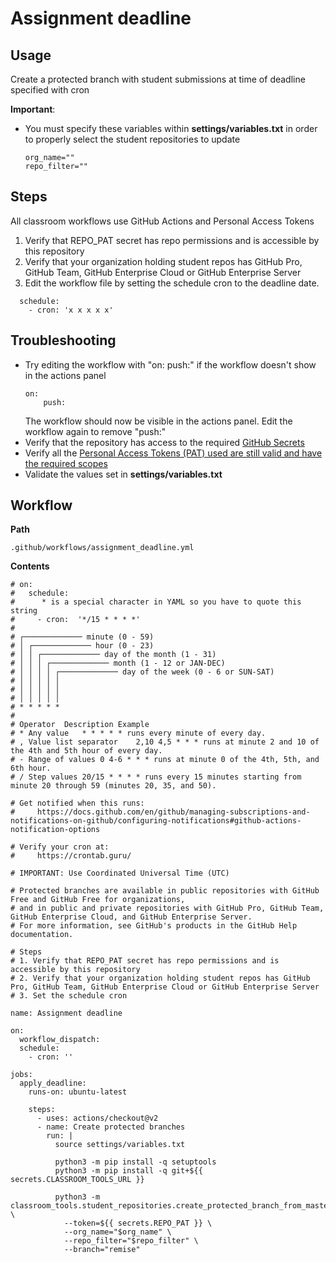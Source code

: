 # Assignment deadline
## Usage
Create a protected branch with student submissions at time of deadline specified with cron

**Important**:
* You must specify these variables within **settings/variables.txt**
    in order to properly select the student repositories to update
    ```
    org_name=""
    repo_filter=""
    ``` 

## Steps
All classroom workflows use GitHub Actions and Personal Access Tokens


1. Verify that REPO_PAT secret has repo permissions and is accessible by this repository
2. Verify that your organization holding student repos has GitHub Pro, GitHub Team,
GitHub Enterprise Cloud or GitHub Enterprise Server
3. Edit the workflow file by setting the schedule cron to the deadline date.
```
  schedule:
    - cron: 'x x x x x' 
```

## Troubleshooting
 * Try editing the workflow with "on: push:" if the workflow doesn't show in the actions panel
    ```
    on:
        push:
    ```
   The workflow should now be visible in the actions panel. Edit the workflow again to remove "push:"
 * Verify that the repository has access to the required [GitHub Secrets](https://docs.github.com/en/actions/configuring-and-managing-workflows/creating-and-storing-encrypted-secrets)
 * Verify all the [Personal Access Tokens (PAT) used are still valid and have the required scopes](https://docs.github.com/en/github/authenticating-to-github/creating-a-personal-access-token) 
 * Validate the values set in **settings/variables.txt**
     

## Workflow
**Path**
```
.github/workflows/assignment_deadline.yml
```
**Contents**
```
# on:
#   schedule:
#      * is a special character in YAML so you have to quote this string
#     - cron:  '*/15 * * * *'
# 
# ┌───────────── minute (0 - 59)
# │ ┌───────────── hour (0 - 23)
# │ │ ┌───────────── day of the month (1 - 31)
# │ │ │ ┌───────────── month (1 - 12 or JAN-DEC)
# │ │ │ │ ┌───────────── day of the week (0 - 6 or SUN-SAT)
# │ │ │ │ │                                   
# │ │ │ │ │
# │ │ │ │ │
# * * * * *
# 
# Operator	Description	Example
# *	Any value	* * * * * runs every minute of every day.
# ,	Value list separator	2,10 4,5 * * * runs at minute 2 and 10 of the 4th and 5th hour of every day.
# -	Range of values	0 4-6 * * * runs at minute 0 of the 4th, 5th, and 6th hour.
# /	Step values	20/15 * * * * runs every 15 minutes starting from minute 20 through 59 (minutes 20, 35, and 50).

# Get notified when this runs:
#     https://docs.github.com/en/github/managing-subscriptions-and-notifications-on-github/configuring-notifications#github-actions-notification-options

# Verify your cron at:
#     https://crontab.guru/

# IMPORTANT: Use Coordinated Universal Time (UTC)

# Protected branches are available in public repositories with GitHub Free and GitHub Free for organizations,
# and in public and private repositories with GitHub Pro, GitHub Team, GitHub Enterprise Cloud, and GitHub Enterprise Server.
# For more information, see GitHub's products in the GitHub Help documentation.

# Steps
# 1. Verify that REPO_PAT secret has repo permissions and is accessible by this repository
# 2. Verify that your organization holding student repos has GitHub Pro, GitHub Team, GitHub Enterprise Cloud or GitHub Enterprise Server
# 3. Set the schedule cron

name: Assignment deadline

on:
  workflow_dispatch:
  schedule:
    - cron: ''

jobs:
  apply_deadline:
    runs-on: ubuntu-latest

    steps:
      - uses: actions/checkout@v2
      - name: Create protected branches
        run: |
          source settings/variables.txt

          python3 -m pip install -q setuptools
          python3 -m pip install -q git+${{ secrets.CLASSROOM_TOOLS_URL }}

          python3 -m classroom_tools.student_repositories.create_protected_branch_from_master \
            --token=${{ secrets.REPO_PAT }} \
            --org_name="$org_name" \
            --repo_filter="$repo_filter" \
            --branch="remise"
```